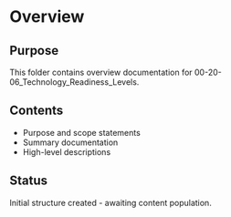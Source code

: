 # Overview

## Purpose
This folder contains overview documentation for 00-20-06_Technology_Readiness_Levels.

## Contents
- Purpose and scope statements
- Summary documentation
- High-level descriptions

## Status
Initial structure created - awaiting content population.
